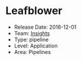 # Leafblower
* Release Date: 2016-12-01
* Team: [Insights](../teams/insights.md)
* Type: pipeline
* Level: Application
* Area: Pipelines
